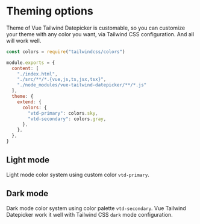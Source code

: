 # Theming options

Theme of Vue Tailwind Datepicker is customable, so you can customize your theme with any color you want, via Tailwind CSS configuration. And all will work well.

```js
const colors = require("tailwindcss/colors")

module.exports = {
  content: [
    "./index.html", 
    "./src/**/*.{vue,js,ts,jsx,tsx}",
    "./node_modules/vue-tailwind-datepicker/**/*.js"
  ],
  theme: {
    extend: {
      colors: {
        "vtd-primary": colors.sky,
        "vtd-secondary": colors.gray,
      },
    },
  },
}
```

## Light mode

Light mode color system using custom color `vtd-primary`.

## Dark mode

Dark mode color system using color palette `vtd-secondary`. Vue Tailwind Datepicker work it well with Tailwind CSS `dark` mode configuration.
